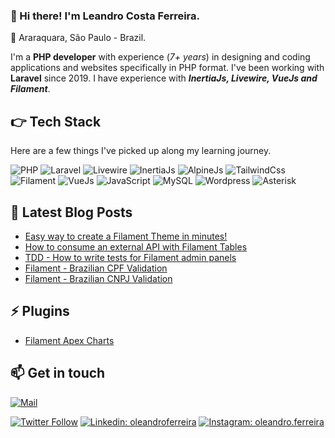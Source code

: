 ### 👋 Hi there! I'm Leandro Costa Ferreira.

📍 Araraquara, São Paulo - Brazil.

I'm a **PHP developer** with experience (*7+ years*) in designing and coding applications and websites specifically in PHP format. I've been working with **Laravel** since 2019. I have experience with ***InertiaJs, Livewire, VueJs and Filament***.

## 👉 Tech Stack

Here are a few things I've picked up along my learning journey.

![PHP](https://img.shields.io/badge/-PHP-7a86b8?style=for-the-badge&logo=php&logoColor=white)
![Laravel](https://img.shields.io/badge/Laravel-f9322c?style=for-the-badge&logo=laravel&logoColor=white)
![Livewire](https://img.shields.io/badge/Livewire-fb70a9?style=for-the-badge&logo=livewire&logoColor=white)
![InertiaJs](https://img.shields.io/badge/InertiaJs-8d5aea?style=for-the-badge&logo=javascript&logoColor=white)
![AlpineJs](https://img.shields.io/badge/AlpineJs-77c1d2?style=for-the-badge&logo=javascript&logoColor=white)
![TailwindCss](https://img.shields.io/badge/TailwindCss-38bdf8?style=for-the-badge&logo=tailwindcss&logoColor=white)
![Filament](https://img.shields.io/badge/Filament-eab308?style=for-the-badge&logo=laravel&logoColor=white)
![VueJs](https://img.shields.io/badge/VueJs-42b883?style=for-the-badge&logo=v&logoColor=white)
![JavaScript](https://img.shields.io/badge/JS-F7DF1E?style=for-the-badge&logo=javascript&logoColor=white)
![MySQL](https://img.shields.io/badge/MySQL-3e6e93?style=for-the-badge&logo=mysql&logoColor=white)
![Wordpress](https://img.shields.io/badge/Wordpress-23282d?style=for-the-badge&logo=wordpress&logoColor=white)
![Asterisk](https://img.shields.io/badge/Asterisk-f6772f?style=for-the-badge&logo=php&logoColor=white)

## 📝  Latest Blog Posts

- [Easy way to create a Filament Theme in minutes!](https://filamentphp.com/blog/easy-way-to-create-a-filament-theme-in-minutes)
- [How to consume an external API with Filament Tables](https://filamentphp.com/blog/how-to-consume-an-external-api-with-filament-tables)
- [TDD - How to write tests for Filament admin panels](https://filamentphp.com/blog/how-to-write-tests-for-filament-admin-panels)
- [Filament - Brazilian CPF Validation](https://filamentphp.com/tricks/brazilian-cpf-validation)
- [Filament - Brazilian CNPJ Validation](https://filamentphp.com/tricks/brazilian-cnpj-validation)

## ⚡  Plugins

- [Filament Apex Charts](https://filamentphp.com/plugins/apex-charts)

## 📫 Get in touch

[![Mail](https://img.shields.io/badge/leandrocfe@gmail.com-fff?style=for-the-badge&logo=gmail&logoColor=red)](mailto:leandrocfe@gmail.com)

[![Twitter Follow](https://img.shields.io/twitter/follow/leandrocfe?label=Follow)](https://twitter.com/leandrocfe)
[![Linkedin: oleandroferreira](https://img.shields.io/badge/-Leandro%20Costa%20Ferreira-blue?style=flat-square&logo=Linkedin&logoColor=white&link=https://www.linkedin.com/in/oleandroferreira)](https://www.linkedin.com/in/oleandroferreira/)
[![Instagram: oleandro.ferreira](https://img.shields.io/badge/-oleandro.ferreira-d22e81?style=flat-square&logo=Instagram&logoColor=white&link=https://www.instagram.com/oleandro.ferreira/)](https://www.instagram.com/oleandro.ferreira/)

